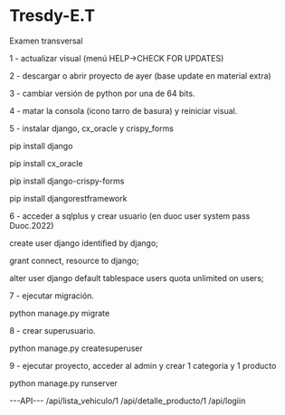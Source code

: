 # Tresdy-E.T
Examen transversal

1 - actualizar visual (menú HELP->CHECK FOR UPDATES)

2 - descargar o abrir proyecto de ayer (base update en material extra)

3 - cambiar versión de python por una de 64 bits.

4 - matar la consola (icono tarro de basura) y reiniciar visual.

5 - instalar django, cx_oracle y crispy_forms

pip install django

pip install cx_oracle

pip install django-crispy-forms

pip install djangorestframework

6 - acceder a sqlplus y crear usuario (en duoc user system pass Duoc.2022)

create user django identified by django;

grant connect, resource to django;

alter user django default tablespace users quota unlimited on users;

7 - ejecutar migración.

python manage.py migrate

8 - crear superusuario.

python manage.py createsuperuser

9 - ejecutar proyecto, acceder al admin y crear 1 categoria y 1 producto

python manage.py runserver



---API---
/api/lista_vehiculo/1
/api/detalle_producto/1
/api/logiin
